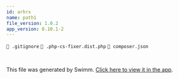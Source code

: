 ```yaml
---
id: arhrx
name: path1
file_version: 1.0.2
app_version: 0.10.1-2
---
```


`📄 .gitignore` `📄 .php-cs-fixer.dist.php` `📄 composer.json`

<br/>

This file was generated by Swimm. [Click here to view it in the app](http://localhost:5000/repos/Z2l0aHViJTNBJTNBZXJhbi1zeW1mb255JTNBJTNBZXJhbi1zd2ltbQ==/docs/arhrx).
